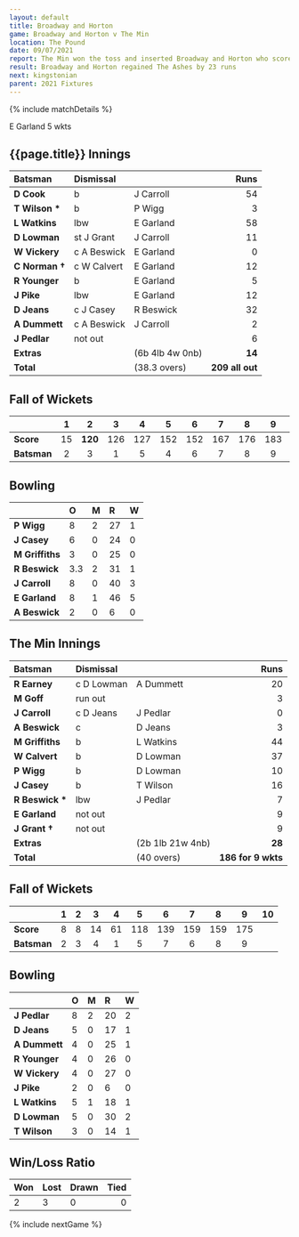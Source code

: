 ```yaml
---
layout: default
title: Broadway and Horton
game: Broadway and Horton v The Min
location: The Pound
date: 09/07/2021
report: The Min won the toss and inserted Broadway and Horton who scored 209 all out. The Min made 186 for 9 wkts
result: Broadway and Horton regained The Ashes by 23 runs
next: kingstonian
parent: 2021 Fixtures
---
```


{% include matchDetails %}

E Garland 5 wkts

## {{page.title}} Innings

| Batsman | Dismissal | | Runs |
|:---|:---|---|---:|
| **D Cook** | b | J Carroll | 54 |
| **T Wilson &#42;** | b | P Wigg | 3 |
| **L Watkins** | lbw | E Garland | 58 |
| **D Lowman** | st J Grant | J Carroll | 11 |
| **W Vickery** | c A Beswick | E Garland | 0 |
| **C Norman  &#8224;** | c W Calvert  | E Garland | 12 |
| **R Younger** | b | E Garland | 5 |
| **J Pike** | lbw | E Garland | 12 |
| **D Jeans** | c J Casey | R Beswick | 32 |
| **A Dummett** | c A Beswick | J Carroll | 2 |
| **J Pedlar** | not out | | 6 |
| **Extras** | | (6b 4lb 4w 0nb) | **14** |
| **Total** | | (38.3 overs) | **209 all out** |

## Fall of Wickets

| | 1 | 2 | 3 | 4 | 5 | 6 | 7 | 8 | 9 | 10 |
|---|:---:|:---:|:---:|:---:|:---:|:---:|:---:|:---:|:---:|:---:|
| **Score** | 15 | **120** | 126 | 127 | 152 | 152 | 167 | 176 | 183 | 209 |
| **Batsman** | 2 | 3 | 1 | 5 | 4 | 6 | 7 | 8 | 9 | 10 |

## Bowling

| | O | M | R | W |
|---|:---|:---|:---|:---|
| **P Wigg** | 8 | 2 | 27 | 1 |
| **J Casey** | 6 | 0 | 24 | 0 |
| **M Griffiths** | 3 | 0 | 25 | 0 |
| **R Beswick** | 3.3 | 2 | 31 | 1 |
| **J Carroll** | 8 | 0 | 40 | 3 |
| **E Garland** | 8 | 1 | 46 | 5 |
| **A Beswick** | 2 | 0 | 6 | 0 |

## The Min Innings

| Batsman | Dismissal | | Runs |
|:---|:---|---|---:|
| **R Earney** | c D Lowman | A Dummett | 20 |
| **M Goff** | run out |  | 3 |
| **J Carroll** | c D Jeans | J Pedlar | 0 |
| **A Beswick** | c | D Jeans | 3 |
| **M Griffiths** | b  | L Watkins | 44 |
| **W Calvert** | b | D Lowman | 37 |
| **P Wigg** | b  | D Lowman | 10 |
| **J Casey** | b | T Wilson | 16 |
| **R Beswick &#42;** | lbw | J Pedlar | 7 |
| **E Garland** | not out |  | 9 |
| **J Grant &#8224;** | not out |  | 9 |
| **Extras** | | (2b 1lb 21w 4nb) | **28** |
| **Total** | | (40 overs) | **186 for 9 wkts** |

## Fall of Wickets

| | 1 | 2 | 3 | 4 | 5 | 6 | 7 | 8 | 9 | 10 |
|---|:---:|:---:|:---:|:---:|:---:|:---:|:---:|:---:|:---:|:---:|
| **Score** | 8 | 8 | 14 | 61 | 118 | 139 | 159 | 159 | 175 |  |
| **Batsman** | 2 | 3 | 4 | 1 | 5 | 7 | 6 | 8 | 9 |  |

## Bowling

| | O | M | R | W |
|---|:---|:---|:---|:---|
| **J Pedlar** | 8 | 2 | 20 | 2 |
| **D Jeans** | 5 | 0 | 17 | 1 |
| **A Dummett** | 4 | 0 | 25 | 1 |
| **R Younger** | 4 | 0 | 26 | 0 |
| **W Vickery** | 4 | 0 | 27 | 0 |
| **J Pike** | 2 | 0 | 6 | 0 |
| **L Watkins** | 5 | 1 | 18 | 1 |
| **D Lowman** | 5 | 0 | 30 | 2 |
| **T Wilson** | 3 | 0| 14 | 1 |


## Win/Loss Ratio

| Won | Lost | Drawn | Tied |
|:---|:---|:---|---:|
| 2 | 3 | 0 | 0 |

{% include nextGame %}